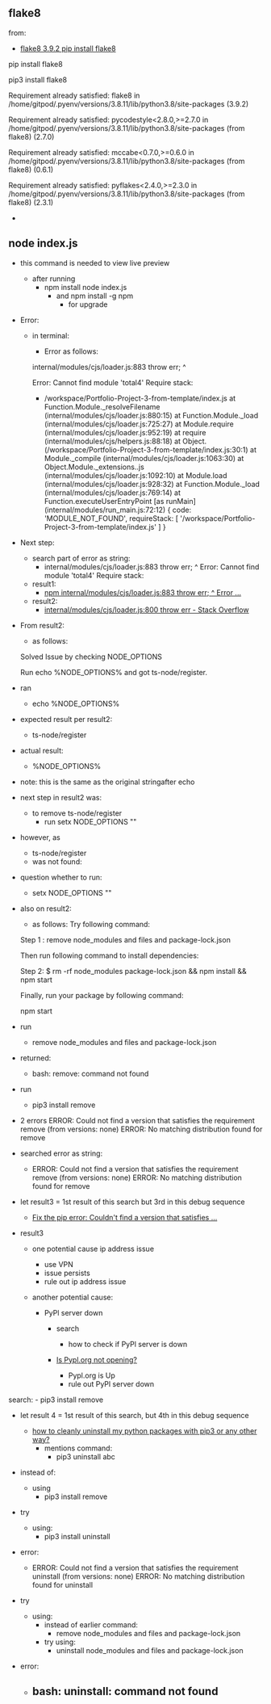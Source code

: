 ## flake8

from:
- [flake8 3.9.2 pip install flake8](https://pypi.org/project/flake8/)

pip install flake8

pip3 install flake8

Requirement already satisfied: flake8 in /home/gitpod/.pyenv/versions/3.8.11/lib/python3.8/site-packages (3.9.2)

Requirement already satisfied: pycodestyle<2.8.0,>=2.7.0 in /home/gitpod/.pyenv/versions/3.8.11/lib/python3.8/site-packages (from flake8) (2.7.0)

Requirement already satisfied: mccabe<0.7.0,>=0.6.0 in /home/gitpod/.pyenv/versions/3.8.11/lib/python3.8/site-packages (from flake8) (0.6.1)

Requirement already satisfied: pyflakes<2.4.0,>=2.3.0 in /home/gitpod/.pyenv/versions/3.8.11/lib/python3.8/site-packages (from flake8) (2.3.1)

- [](https://stackoverflow.com/questions/49270195/how-to-config-flake8-for-python-2-and-python-3-projects)


## node index.js
- this command is needed to view live preview
    - after running
        - npm install node index.js
            - and npm install -g npm
                - for upgrade

- Error:
    - in terminal:
        - Error as follows:

        internal/modules/cjs/loader.js:883
        throw err;
        ^

        Error: Cannot find module 'total4'
        Require stack:
        - /workspace/Portfolio-Project-3-from-template/index.js
            at Function.Module._resolveFilename (internal/modules/cjs/loader.js:880:15)
            at Function.Module._load (internal/modules/cjs/loader.js:725:27)
            at Module.require (internal/modules/cjs/loader.js:952:19)
            at require (internal/modules/cjs/helpers.js:88:18)
            at Object.<anonymous> (/workspace/Portfolio-Project-3-from-template/index.js:30:1)
            at Module._compile (internal/modules/cjs/loader.js:1063:30)
            at Object.Module._extensions..js (internal/modules/cjs/loader.js:1092:10)
            at Module.load (internal/modules/cjs/loader.js:928:32)
            at Function.Module._load (internal/modules/cjs/loader.js:769:14)
            at Function.executeUserEntryPoint [as runMain] (internal/modules/run_main.js:72:12) {
        code: 'MODULE_NOT_FOUND',
        requireStack: [ '/workspace/Portfolio-Project-3-from-template/index.js' ]
        }

- Next step:
    - search part of error as string:
        - internal/modules/cjs/loader.js:883 throw err; ^ Error: Cannot find module 'total4' Require stack:
    - result1:
        - [npm internal/modules/cjs/loader.js:883 throw err; ^ Error ...](https://github.com/nodejs/node/issues/38317)
    - result2:
        - [internal/modules/cjs/loader.js:800 throw err - Stack Overflow](https://stackoverflow.com/questions/60317962/internal-modules-cjs-loader-js800-throw-err)

- From result2:
    - as follows:

    Solved Issue by checking NODE_OPTIONS

    Run echo %NODE_OPTIONS% and got ts-node/register.

- ran 
    - echo %NODE_OPTIONS%
- expected result per result2:
    - ts-node/register

- actual result:
    - %NODE_OPTIONS%
- note: this is the same as the original stringafter echo

- next step in result2 was:
    - to remove ts-node/register 
        - run setx NODE_OPTIONS ""

- however, as
    - ts-node/register
    - was not found:

- question whether to run:
    - setx NODE_OPTIONS ""

- also on result2:

    - as follows:
    Try following command:

    Step 1 : remove node_modules  and files and package-lock.json

    Then run following command to install dependencies:

    Step 2: $ rm -rf node_modules package-lock.json && npm install && npm start

    Finally, run your package by following command:

    npm start

- run
    - remove node_modules  and files and package-lock.json

- returned:
    - bash: remove: command not found

- run
    - pip3 install remove

- 2 errors
    ERROR: Could not find a version that satisfies the requirement remove (from versions: none)
    ERROR: No matching distribution found for remove

- searched error as string:
    - ERROR: Could not find a version that satisfies the requirement remove (from versions: none) ERROR: No matching distribution found for remove

- let result3 = 1st result of this search but 3rd in this debug sequence
    - [Fix the pip error: Couldn't find a version that satisfies ...](https://bhch.github.io/posts/2017/04/fix-the-pip-error-couldnt-find-a-version-that-satisfies-the-requirement/)

- result3
    - one potential cause ip address issue
        - use VPN
        - issue persists
        - rule out ip address issue

    - another potential cause:
        - PyPl server down

            - search 
                - how to check if PyPl server is down

            - [Is Pypl.org not opening?](https://sitedownornot.org/domain/Pypl.org)
                - Pypl.org is Up
                - rule out PyPl server down

search:
    - pip3 install remove

- let result 4 = 1st result of this search, but 4th in this debug sequence
    - [how to cleanly uninstall my python packages with pip3 or any other way?](https://stackoverflow.com/questions/29346217/how-to-cleanly-uninstall-my-python-packages-with-pip3-or-any-other-way)
        - mentions command:
            - pip3 uninstall abc

- instead of:
    - using
        - pip3 install remove
- try
    - using:
        - pip3 install uninstall

- error:
    - ERROR: Could not find a version that satisfies the requirement uninstall (from versions: none)
      ERROR: No matching distribution found for uninstall

- try
    - using:
        - instead of earlier command:
            - remove node_modules  and files and package-lock.json
        - try using:
            - uninstall node_modules  and files and package-lock.json

- error:
    - bash: uninstall: command not found
        - 
